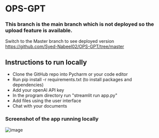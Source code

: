 # OPS-GPT
### This branch is the main branch which is not deployed so the upload feature is available. 
Switch to the Master branch to see deployed version https://github.com/Syed-Nabeel02/OPS-GPT/tree/master

## Instructions to run locally
- Clone the GitHub repo into Pycharm or your code editor
- Run pip install -r requirements.txt (to install packages and dependencies)
- Add your openAI API key
- In the program directory run "streamlit run app.py"
- Add files using the user interface
- Chat with your documents


### Screenshot of the app running locally
![image](https://github.com/Syed-Nabeel02/OPS-GPT/assets/102635993/b17db150-4933-4ee3-b77d-b04fd1247435)
